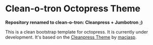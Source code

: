 Clean-o-tron Octopress Theme
============================

__Repository renamed to clean-o-tron: Cleanpress + Jumbotron ;)__

This is a clean bootstrap template for octopress. It is currently under development.
It's based on the [Cleanpress Theme](https://github.com/macjasp/cleanpress) by [macjasp](http://carmo.org.uk/).
